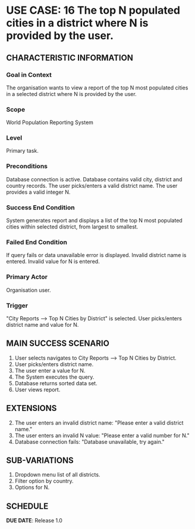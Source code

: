 # USE CASE: 16 The top N populated cities in a district where N is provided by the user.

## CHARACTERISTIC INFORMATION

### Goal in Context

The organisation wants to view a report of the top N most populated cities in a selected district where N is provided by the user.

### Scope

World Population Reporting System

### Level

Primary task.

### Preconditions

Database connection is active.
Database contains valid city, district and country records.
The user picks/enters a valid district name.
The user provides a valid integer N.

### Success End Condition

System generates report and displays a list of the top N most populated cities within selected district, from largest to smallest.

### Failed End Condition

If query fails or data unavailable error is displayed.
Invalid district name is entered.
Invalid value for N is entered.

### Primary Actor

Organisation user.

### Trigger

"City Reports --> Top N Cities by District" is selected.
User picks/enters district name and value for N.

## MAIN SUCCESS SCENARIO

1. User selects navigates to City Reports --> Top N Cities by District.
2. User picks/enters district name.
3. The user enter a value for N.
4. The System executes the query.
5. Database returns sorted data set.
6. User views report.

## EXTENSIONS

2. The user enters an invalid district name: "Please enter a valid district name."
3. The user enters an invalid N value: "Please enter a valid number for N."
5. Database connection fails: "Database unavailable, try again."

## SUB-VARIATIONS

1. Dropdown menu list of all districts.
2. Filter option by country.
3. Options for N.

## SCHEDULE

**DUE DATE**: Release 1.0
